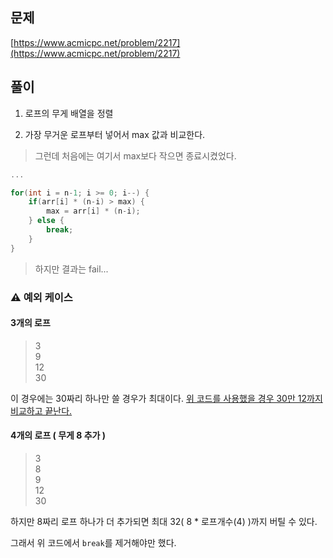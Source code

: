 ## 문제

[https://www.acmicpc.net/problem/2217](https://www.acmicpc.net/problem/2217)

## 풀이

1. 로프의 무게 배열을 정렬

2. 가장 무거운 로프부터 넣어서 max 값과 비교한다.

> 그런데 처음에는 여기서 max보다 작으면 종료시켰었다.<br>

```C++
...

for(int i = n-1; i >= 0; i--) {
    if(arr[i] * (n-i) > max) {
        max = arr[i] * (n-i);
    } else {
        break;
    }
}
```

> 하지만 결과는 fail...

### :warning: 예외 케이스

#### 3개의 로프

> 3<br>
> 9<br>
> 12<br>
> 30

이 경우에는 30짜리 하나만 쓸 경우가 최대이다. <u>위 코드를 사용했을 경우 30만 12까지 비교하고 끝난다.</u>

#### 4개의 로프 ( 무게 8 추가 )

> 3<br>
> 8<br>
> 9<br>
> 12<br>
> 30

하지만 8짜리 로프 하나가 더 추가되면 최대 32( 8 \* 로프개수(4) )까지 버틸 수 있다.

그래서 위 코드에서 `break`를 제거해야만 했다.
